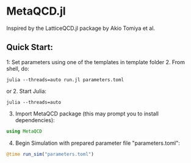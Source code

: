 # MetaQCD.jl

Inspired by the LatticeQCD.jl package by Akio Tomiya et al.

## Quick Start:
1: Set parameters using one of the templates in template folder
2. From shell, do:
```
julia --threads=auto run.jl parameters.toml
```
or
2. Start Julia:
```
julia --threads=auto
```
3. Import MetaQCD package (this may prompt you to install dependencies):
``` julia
using MetaQCD
```
4. Begin Simulation with prepared parameter file "parameters.toml":
``` julia
@time run_sim("parameters.toml")
```

